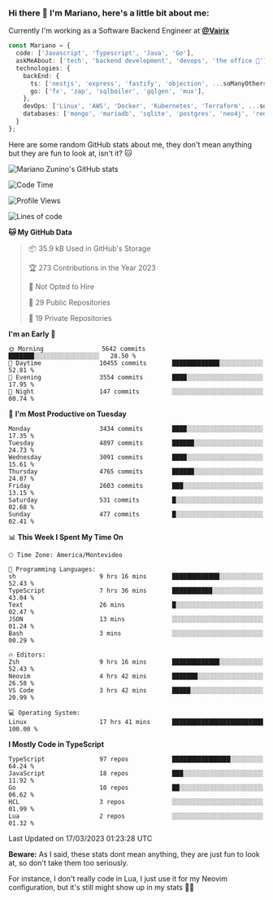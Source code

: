 ### Hi there 👋 I'm Mariano, here's a little bit about me:

Currently I'm working as a Software Backend Engineer at [**@Vairix**](https://vairix.com)

```ts
const Mariano = {
  code: ['Javascript', 'Typescript', 'Java', 'Go'],
  askMeAbout: ['tech', 'backend development', 'devops', 'the office 💼'],
  technologies: {
    backEnd: {
      ts: ['nestjs', 'express', 'fastify', 'objection', ...soManyOthersFrameworks],
      go: ['fx', 'zap', 'sqlboiler', 'gqlgen', 'mux'],
    },
    devOps: ['Linux', 'AWS', 'Docker', 'Kubernetes', 'Terraform', ...soManyOthersTools],
    databases: ['mongo', 'mariadb', 'sqlite', 'postgres', 'neo4j', 'redis'],
  }
};
```

Here are some random GitHub stats about me, they don't mean anything but they are fun to look at, isn't it? 🐱

![Mariano Zunino's GitHub stats](https://github-readme-stats.vercel.app/api?username=marianozunino&count_private=true&show_icons=true&theme=radical)

<!--START_SECTION:waka-->
![Code Time](http://img.shields.io/badge/Code%20Time-645%20hrs%2017%20mins-blue)

![Profile Views](http://img.shields.io/badge/Profile%20Views-0-blue)

![Lines of code](https://img.shields.io/badge/From%20Hello%20World%20I%27ve%20Written-11.3%20million%20lines%20of%20code-blue)

**🐱 My GitHub Data** 

> 📦 35.9 kB Used in GitHub's Storage 
 > 
> 🏆 273 Contributions in the Year 2023
 > 
> 🚫 Not Opted to Hire
 > 
> 📜 29 Public Repositories 
 > 
> 🔑 19 Private Repositories 
 > 
**I'm an Early 🐤** 

```text
🌞 Morning                5642 commits        ███████░░░░░░░░░░░░░░░░░░   28.50 % 
🌆 Daytime                10455 commits       █████████████░░░░░░░░░░░░   52.81 % 
🌃 Evening                3554 commits        ████░░░░░░░░░░░░░░░░░░░░░   17.95 % 
🌙 Night                  147 commits         ░░░░░░░░░░░░░░░░░░░░░░░░░   00.74 % 
```
📅 **I'm Most Productive on Tuesday** 

```text
Monday                   3434 commits        ████░░░░░░░░░░░░░░░░░░░░░   17.35 % 
Tuesday                  4897 commits        ██████░░░░░░░░░░░░░░░░░░░   24.73 % 
Wednesday                3091 commits        ████░░░░░░░░░░░░░░░░░░░░░   15.61 % 
Thursday                 4765 commits        ██████░░░░░░░░░░░░░░░░░░░   24.07 % 
Friday                   2603 commits        ███░░░░░░░░░░░░░░░░░░░░░░   13.15 % 
Saturday                 531 commits         █░░░░░░░░░░░░░░░░░░░░░░░░   02.68 % 
Sunday                   477 commits         █░░░░░░░░░░░░░░░░░░░░░░░░   02.41 % 
```


📊 **This Week I Spent My Time On** 

```text
🕑︎ Time Zone: America/Montevideo

💬 Programming Languages: 
sh                       9 hrs 16 mins       █████████████░░░░░░░░░░░░   52.43 % 
TypeScript               7 hrs 36 mins       ███████████░░░░░░░░░░░░░░   43.04 % 
Text                     26 mins             █░░░░░░░░░░░░░░░░░░░░░░░░   02.47 % 
JSON                     13 mins             ░░░░░░░░░░░░░░░░░░░░░░░░░   01.24 % 
Bash                     3 mins              ░░░░░░░░░░░░░░░░░░░░░░░░░   00.29 % 

🔥 Editors: 
Zsh                      9 hrs 16 mins       █████████████░░░░░░░░░░░░   52.43 % 
Neovim                   4 hrs 42 mins       ███████░░░░░░░░░░░░░░░░░░   26.58 % 
VS Code                  3 hrs 42 mins       █████░░░░░░░░░░░░░░░░░░░░   20.99 % 

💻 Operating System: 
Linux                    17 hrs 41 mins      █████████████████████████   100.00 % 
```

**I Mostly Code in TypeScript** 

```text
TypeScript               97 repos            ████████████████░░░░░░░░░   64.24 % 
JavaScript               18 repos            ███░░░░░░░░░░░░░░░░░░░░░░   11.92 % 
Go                       10 repos            ██░░░░░░░░░░░░░░░░░░░░░░░   06.62 % 
HCL                      3 repos             ░░░░░░░░░░░░░░░░░░░░░░░░░   01.99 % 
Lua                      2 repos             ░░░░░░░░░░░░░░░░░░░░░░░░░   01.32 % 
```




 Last Updated on 17/03/2023 01:23:28 UTC
<!--END_SECTION:waka-->

**Beware:** As I said, these stats dont mean anything, they are just fun to look at, so don't take them too seriously.

For instance, I don't really code in Lua, I just use it for my Neovim configuration, but it's still might show up in my stats 🤷‍♂️
